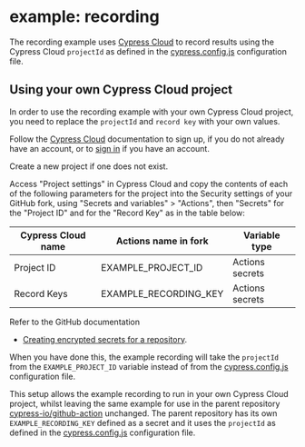 # example: recording

The recording example uses [Cypress Cloud](https://docs.cypress.io/guides/cloud/introduction) to record results using the Cypress Cloud `projectId` as defined in the [cypress.config.js](cypress.config.js) configuration file.

## Using your own Cypress Cloud project

In order to use the recording example with your own Cypress Cloud project, you need to replace the `projectId` and `record key` with your own values.

Follow the [Cypress Cloud](https://docs.cypress.io/guides/cloud/introduction) documentation to sign up, if you do not already have an account, or to [sign in](https://cloud.cypress.io/) if you have an account.

Create a new project if one does not exist.

Access "Project settings" in Cypress Cloud and copy the contents of each of the following parameters for the project into the Security settings of your GitHub fork, using "Secrets and variables" > "Actions", then "Secrets" for the "Project ID" and for the "Record Key" as in the table below:

| Cypress Cloud name | Actions name in fork  | Variable type   |
| ------------------ | --------------------- | --------------- |
| Project ID         | EXAMPLE_PROJECT_ID    | Actions secrets |
| Record Keys        | EXAMPLE_RECORDING_KEY | Actions secrets |

Refer to the GitHub documentation

- [Creating encrypted secrets for a repository](https://docs.github.com/en/actions/security-guides/encrypted-secrets#creating-encrypted-secrets-for-a-repository).

When you have done this, the example recording will take the `projectId` from the `EXAMPLE_PROJECT_ID` variable instead of from the [cypress.config.js](cypress.config.js) configuration file.

This setup allows the example recording to run in your own Cypress Cloud project, whilst leaving the same example for use in the parent repository [cypress-io/github-action](https://github.com/cypress-io/github-action) unchanged. The parent repository has its own `EXAMPLE_RECORDING_KEY` defined as a secret and it uses the `projectId` as defined in the [cypress.config.js](cypress.config.js) configuration file.
